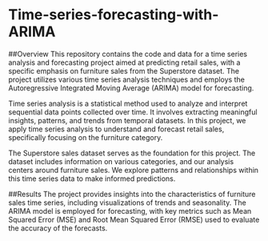 # Time-series-forecasting-with-ARIMA

##Overview
This repository contains the code and data for a time series analysis and forecasting project aimed at predicting retail sales, with a specific emphasis on furniture sales from the Superstore dataset. The project utilizes various time series analysis techniques and employs the Autoregressive Integrated Moving Average (ARIMA) model for forecasting.

Time series analysis is a statistical method used to analyze and interpret sequential data points collected over time. It involves extracting meaningful insights, patterns, and trends from temporal datasets. In this project, we apply time series analysis to understand and forecast retail sales, specifically focusing on the furniture category.

The Superstore sales dataset serves as the foundation for this project. The dataset includes information on various categories, and our analysis centers around furniture sales. We explore patterns and relationships within this time series data to make informed predictions.

##Results
The project provides insights into the characteristics of furniture sales time series, including visualizations of trends and seasonality. The ARIMA model is employed for forecasting, with key metrics such as Mean Squared Error (MSE) and Root Mean Squared Error (RMSE) used to evaluate the accuracy of the forecasts.
